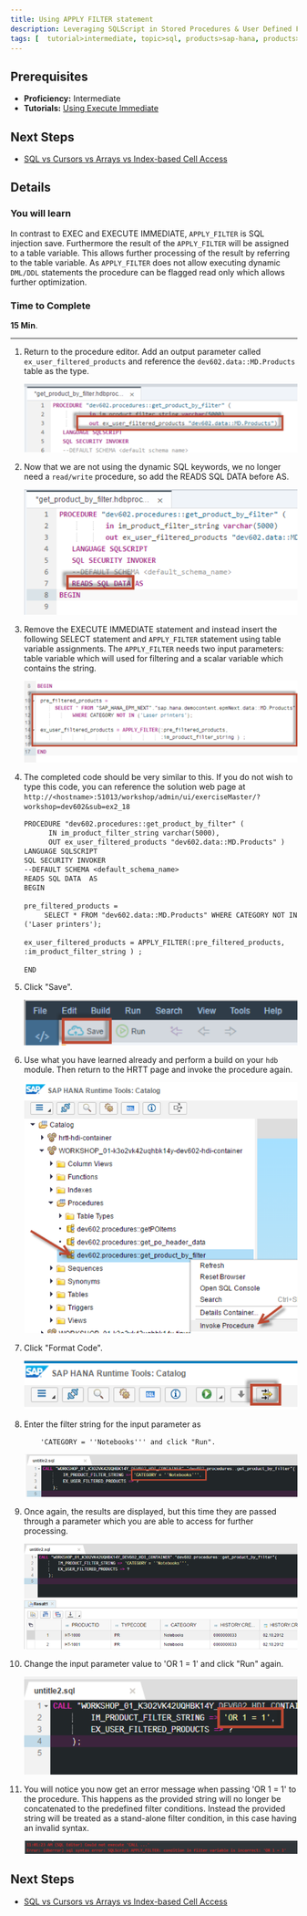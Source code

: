 ```yaml
---
title: Using APPLY FILTER statement 
description: Leveraging SQLScript in Stored Procedures & User Defined Functions
tags: [  tutorial>intermediate, topic>sql, products>sap-hana, products>sap-hana\,-express-edition ]
---
```

## Prerequisites  
 - **Proficiency:** Intermediate
 - **Tutorials:** [Using Execute Immediate](http://www.sap.com/developer/tutorials/xsa-sqlscript-execute.html)

## Next Steps
 - [SQL vs Cursors vs Arrays vs Index-based Cell Access](http://www.sap.com/developer/tutorials/xsa-sqlscript-sql-cursor.html)

## Details
### You will learn  
In contrast to EXEC and EXECUTE IMMEDIATE, `APPLY_FILTER` is SQL injection save. Furthermore the result of the `APPLY_FILTER` will be assigned to a table variable. This allows further processing of the result by referring to the table variable. As `APPLY_FILTER` does not allow executing dynamic `DML/DDL` statements the procedure can be flagged read only which allows further optimization.

### Time to Complete
**15 Min**.

---

1. Return to the procedure editor. Add an output parameter called `ex_user_filtered_products` and reference the `dev602.data::MD.Products` table as the type.

    ![procedure editor](1.png)

2. Now that we are not using the dynamic SQL keywords, we no longer need a `read/write` procedure, so add the READS SQL DATA before AS.

    ![READS SQL DATA](2.png)

3. Remove the EXECUTE IMMEDIATE statement and instead insert the following SELECT statement and `APPLY_FILTER` statement using table variable assignments. The `APPLY_FILTER` needs two input parameters: table variable which will used for filtering and a scalar variable which contains the string.

    ![modify statement](3.png)

4. The completed code should be very similar to this. If you do not wish to type this code, you can reference the solution web page at `http://<hostname>:51013/workshop/admin/ui/exerciseMaster/?workshop=dev602&sub=ex2_18` 

    ```
    PROCEDURE "dev602.procedures::get_product_by_filter" (
          IN im_product_filter_string varchar(5000), 
          OUT ex_user_filtered_products "dev602.data::MD.Products" )
   LANGUAGE SQLSCRIPT
   SQL SECURITY INVOKER
   --DEFAULT SCHEMA <default_schema_name>
   READS SQL DATA  AS
	BEGIN 

  	pre_filtered_products = 
         SELECT * FROM "dev602.data::MD.Products" WHERE CATEGORY NOT IN ('Laser printers');
       
	ex_user_filtered_products = APPLY_FILTER(:pre_filtered_products, :im_product_filter_string ) ;

	END
    ```
        
5. Click "Save".

    ![save](5.png)

6. Use what you have learned already and perform a build on your `hdb` module. Then return to the HRTT page and invoke the procedure again.

    ![HRTT](6.png)

7. Click "Format Code".

    ![format code](7.png)

8. Enter the filter string for the input parameter as 

    ```
    	'CATEGORY = ''Notebooks''' and click "Run". 
	```
	
    ![filter string](8.png)

9. Once again, the results are displayed, but this time they are passed through a parameter which you are able to access for further processing.

    ![results](9.png)

10. Change the input parameter value to 'OR 1 = 1' and click "Run" again.

    ![input parameter](10.png)

11. You will notice you now get an error message when passing 'OR 1 = 1' to the procedure. This happens as the provided string will no longer be concatenated to the predefined filter conditions. Instead the provided string will be treated as a stand-alone filter condition, in this case having an invalid syntax.

    ![syntax](11.png)


## Next Steps
 - [SQL vs Cursors vs Arrays vs Index-based Cell Access](http://www.sap.com/developer/tutorials/xsa-sqlscript-sql-cursor.html)
